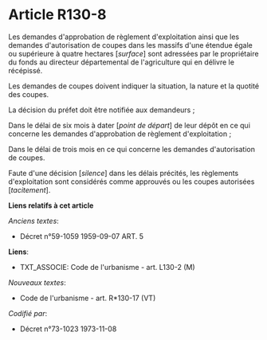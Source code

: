 # Article R130-8

Les demandes d'approbation de règlement d'exploitation ainsi que les demandes d'autorisation de coupes dans les massifs d'une
étendue égale ou supérieure à quatre hectares [*surface*] sont adressées par le propriétaire du fonds au directeur
départemental de l'agriculture qui en délivre le récépissé.

Les demandes de coupes doivent indiquer la situation, la nature et la quotité des coupes.

La décision du préfet doit être notifiée aux demandeurs ;

Dans le délai de six mois à dater [*point de départ*] de leur dépôt en ce qui concerne les demandes d'approbation de
règlement d'exploitation ;

Dans le délai de trois mois en ce qui concerne les demandes d'autorisation de coupes.

Faute d'une décision [*silence*] dans les délais précités, les règlements d'exploitation sont considérés comme approuvés ou
les coupes autorisées [*tacitement*].

**Liens relatifs à cet article**

_Anciens textes_:

  - Décret n°59-1059 1959-09-07 ART. 5

**Liens**:

  - TXT_ASSOCIE: Code de l'urbanisme - art. L130-2 (M)

_Nouveaux textes_:

  - Code de l'urbanisme - art. R*130-17 (VT)

_Codifié par_:

  - Décret n°73-1023 1973-11-08
